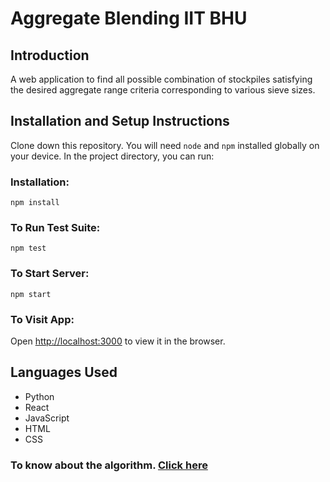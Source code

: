 # Aggregate Blending IIT BHU

## Introduction

A web application to find all possible combination of stockpiles satisfying the desired aggregate range criteria corresponding to various sieve sizes.


## Installation and Setup Instructions

Clone down this repository. You will need  `node` and `npm` installed globally on your device.
In the project directory, you can run:

### Installation:
 `npm install`
 
### To Run Test Suite:
`npm test`

 ### To Start Server:
`npm start`

### To Visit App: 
Open [http://localhost:3000](http://localhost:3000) to view it in the browser.

## Languages Used
- Python
- React
- JavaScript
- HTML
- CSS

### To know about the algorithm. [Click here](https://drive.google.com/file/d/1QfEt3I4g0Jlau8-shAbqVhITEPaEEJ2Z/view)





